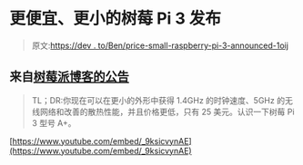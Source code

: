 # 更便宜、更小的树莓 Pi 3 发布

> 原文:[https://dev . to/Ben/price-small-raspberry-pi-3-announced-1oij](https://dev.to/ben/cheaper-smaller-raspberry-pi-3-announced-1oij)

## 来自[树莓派博客的公告](https://www.raspberrypi.org/blog/new-product-raspberry-pi-3-model-a/)

> TL；DR:你现在可以在更小的外形中获得 1.4GHz 的时钟速度、5GHz 的无线网络和改善的散热性能，并且价格更低，只有 25 美元。认识一下树莓 Pi 3 型号 A+。

[https://www.youtube.com/embed/_9ksicvynAE](https://www.youtube.com/embed/_9ksicvynAE)